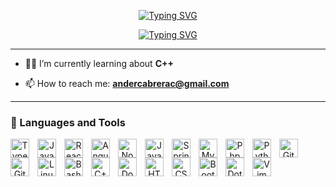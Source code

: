 <p align="center">
  <a href="https://git.io/typing-svg"><img src="https://readme-typing-svg.demolab.com?font=mononoki+nerd+font&size=35&pause=1000&color=8BE421&center=true&repeat=false&width=435&lines=Ander+Cabrera" alt="Typing SVG" /></a>
</p>

<p align="center">
  <a href="https://git.io/typing-svg"><img src="https://readme-typing-svg.demolab.com?font=mononoki+nerd+font&weight=900&pause=1000&center=true&width=435&lines=Software+developer;Self+taught;Linux+enthusiast+%F0%9F%90%A7" alt="Typing SVG" /></a>
</p>

---

- 🐱‍💻 I’m currently learning about **C++**

- 📫 How to reach me: **andercabrerac@gmail.com**

---

### 🧰 Languages and Tools

<div align="center" style="margin-bottom: 10px">

  <div>
    <img align="left" alt="TypeScript" width="30px" style="padding-right:10px;" src="https://cdn.jsdelivr.net/gh/devicons/devicon/icons/typescript/typescript-plain.svg" title="Typescript" />
  </div>

  <div>
    <img align="left" alt="JavaScript" width="30px" style="padding-right:10px;" src="https://cdn.jsdelivr.net/gh/devicons/devicon/icons/javascript/javascript-plain.svg" title="Javascript" />
  </div>

  <div>
    <img align="left" alt="React" width="30px" style="padding-right:10px;" src="https://cdn.jsdelivr.net/gh/devicons/devicon/icons/react/react-original.svg" title="React" />
  </div>

  <div>
    <img align="left" alt="Angular" width="30px" style="padding-right:10px;" src="https://cdn.jsdelivr.net/gh/devicons/devicon/icons/angularjs/angularjs-plain.svg" title="Angular" />
  </div>

  <div>
    <img align="left" alt="NodeJS" width="30px" style="padding-right:10px;" src="https://cdn.jsdelivr.net/gh/devicons/devicon/icons/nodejs/nodejs-original.svg" title="NodeJS" />
  </div>
  
  <div>
    <img align="left" alt="Java" width="30px" style="padding-right:10px;" src="https://cdn.jsdelivr.net/gh/devicons/devicon/icons/java/java-original.svg" title="Java" />
  </div>

  <div>
    <img align="left" alt="Spring" width="30px" style="padding-right:10px;" src="https://cdn.jsdelivr.net/gh/devicons/devicon/icons/spring/spring-original.svg" title="Spring" />
  </div>

  <div>
    <img align="left" alt="Mysql" width="30px" style="padding-right:10px;" src="https://cdn.simpleicons.org/mysql/" title="Mysql" />
  </div>

  <div>
    <img align="left" alt="Php" width="30px" style="padding-right:10px;" src="https://cdn.simpleicons.org/php/" title="php" />
  </div>

  <div>
    <img align="left" alt="Python" width="30px" style="padding-right:10px;" src="https://cdn.jsdelivr.net/gh/devicons/devicon/icons/python/python-plain.svg" title="Python" />
  </div>

  <div>
    <img align="left" alt="Git" width="30px" style="padding-right:10px;" src="https://cdn.jsdelivr.net/gh/devicons/devicon/icons/git/git-original.svg" title="Git" />
  </div>

  <div>
    <img align="left" alt="GitHub" width="30px" style="padding-right:10px;" src="https://cdn.simpleicons.org/github/white" title="Github" />
  </div>

  <div>
    <img align="left" alt="Linux" width="30px" style="padding-right:10px;" src="https://cdn.jsdelivr.net/gh/devicons/devicon/icons/linux/linux-original.svg" title="Linux" />
  </div>

  <div>
    <img align="left" alt="Bash" width="30px" style="padding-right:10px;" src="https://cdn.simpleicons.org/gnubash/white" title="Bash" />
  </div>

  <div>
    <img align="left" alt="C++" width="30px" style="padding-right:10px;" src="https://cdn.simpleicons.org/cplusplus/" title="C++" />
  </div>

  <div>
    <img align="left" alt="Docker" width="30px" style="padding-right:10px;" src="https://cdn.simpleicons.org/docker/" title="Docker" />
  </div>

  <div>
    <img align="left" alt="HTML" width="30px" style="padding-right:10px;" src="https://cdn.jsdelivr.net/gh/devicons/devicon/icons/html5/html5-plain.svg" title="HTML" />
  </div>

  <div>
    <img align="left" alt="CSS" width="30px" style="padding-right:10px;" src="https://cdn.jsdelivr.net/gh/devicons/devicon/icons/css3/css3-plain.svg" title="CSS" />
  </div>

  <div>
    <img align="left" alt="Bootstrap" width="30px" style="padding-right:10px;" src="https://cdn.simpleicons.org/Bootstrap/" title="Bootstrap" />
  </div>

  <div>
    <img align="left" alt="Dotenv" width="30px" style="padding-right:10px;" src="https://cdn.simpleicons.org/dotenv/" title="Dotenv" />
  </div>

  <div>
    <img align="left" alt="Vim" width="30px" style="padding-right:10px;" src="https://cdn.simpleicons.org/vim/" title="Vim" />
  </div>
</div>
